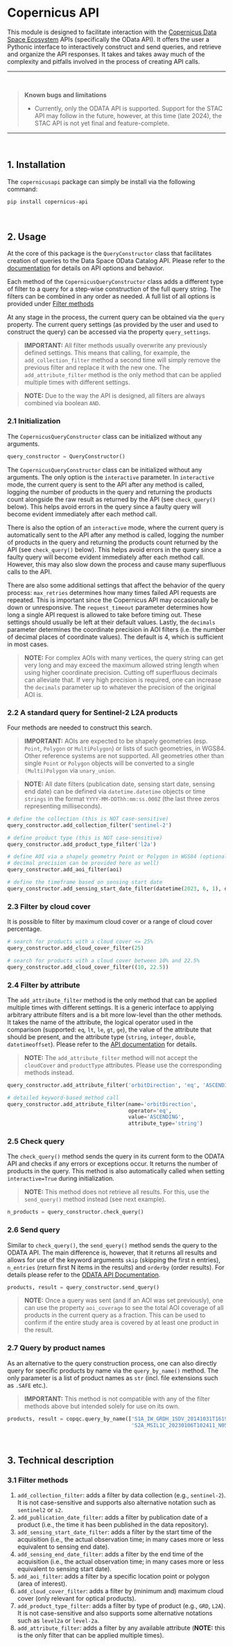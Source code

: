 
# Copernicus API

This module is designed to facilitate interaction with the [Copernicus Data Space Ecosystem](https://dataspace.copernicus.eu/)
APIs (specifically the OData API). It offers the user a Pythonic interface to
interactively construct and send queries, and retrieve and organize the API responses.
It takes and takes away much of the complexity and pitfalls involved in the process
of creating API calls.

---

<br>

> **Known bugs and limitations**<br>
>
> * Currently, only the ODATA API is supported. Support for the STAC API may follow
in the future, however, at this time (late 2024), the STAC API is not yet final and
feature-complete.

---

<br>

## 1. Installation

The `copernicusapi` package can simply be install via the following command:

```Bash
pip install copernicus-api
```

<br>

## 2. Usage

At the core of this package is the `QueryConstructor` class that facilitates creation
of queries to the Data Space OData Catalog API. Please refer to the 
[documentation](https://documentation.dataspace.copernicus.eu/APIs/OData.html)
for details on API options and behavior.

Each method of the `CopernicusQueryConstructor` class adds a different type of filter
to a query for a step-wise construction of the full query string. The filters can
be combined in any order as needed. A full list of all options is provided under
[Filter methods](#31-filter-methods)

At any stage in the process, the current query can be obtained via the `query`
property. The current query settings (as provided by the user and used to construct
the query) can be accessed via the property `query_settings`.

>**IMPORTANT:** All filter methods usually overwrite any previously defined settings.
This means that calling, for example, the `add_collection_filter` method a second
time will simply remove the previous filter and replace it with the new one. The
`add_attribute_filter` method is the only method that can be applied multiple
times with different settings.

>**NOTE:** Due to the way the API is designed, all filters are always combined
via boolean `AND`.


### 2.1 Initialization

The `CopernicusQueryConstructor` class can be initialized without any arguments.

```Python
query_constructor = QueryConstructor()
```

The `CopernicusQueryConstructor` class can be initialized without any arguments.
The only option is the `interactive` parameter. In `interactive` mode, the current
query is sent to the API after any method is called, logging the number of products
in the query and returning the products count alongside the raw result as returned
by the API (see `check_query()` below). This helps avoid errors in the query since
a faulty query will become evident immediately after each method call.

There is also the option of an `interactive` mode, where the current query is automatically
sent to the API after any method is called, logging the number of products in the
query and returning the products count returned by the API (see `check_query()` below).
This helps avoid errors in the query since a faulty query will become evident
immediately after each method call. However, this may also slow down the process
and cause many superfluous calls to the API.

There are also some additional settings that affect the behavior of the query process:
`max_retries` determines how many times failed API requests are repeated. This is
important since the Copernicus API may occasionally be down or unresponsive.
The `request_timeout` parameter determines how long a single API request is allowed
to take before timing out. These settings should usually be left at their default values.
Lastly, the `decimals` parameter determines the coordinate precision in AOI filters
(i.e. the number of decimal places of coordinate values). The default is 4, which
is sufficient in most cases.

>**NOTE:** For complex AOIs with many vertices, the query string can get very long
and may exceed the maximum allowed string length when using higher coordinate
precision. Cutting off superfluous decimals can alleviate that. If very high precision
is required, one can increase the `decimals` parameter up to whatever the precision
of the original AOI is.

### 2.2 A standard query for Sentinel-2 L2A products

Four methods are needed to construct this search.

>**IMPORTANT:** AOIs are expected to be shapely geometries (esp. `Point`, `Polygon` or
`MultiPolygon`) or lists of such geometries, in WGS84. Other reference systems are
not supported. All geometries other than single `Point` or `Polygon` objects
will be converted to a single `(Multi)Polygon` via `unary_union`.

>**NOTE:** All date filters (publication date, sensing start date, sensing end date)
can be defined via `datetime.datetime` objects or time `strings` in the format
`YYYY-MM-DDThh:mm:ss.000Z` (the last three zeros representing milliseconds).

```Python
# define the collection (this is NOT case-sensitive)
query_constructor.add_collection_filter('sentinel-2')

# define product type (this is NOT case-sensitive)
query_constructor.add_product_type_filter('l2a')

# define AOI via a shapely geometry Point or Polygon in WGS84 (optionally, 
# decimal precision can be provided here as well)
query_constructor.add_aoi_filter(aoi)

# define the timeframe based on sensing start date
query_constructor.add_sensing_start_date_filter(datetime(2023, 6, 1), datetime(2023, 9, 1))
```

### 2.3 Filter by cloud cover

It is possible to filter by maximum cloud cover or a range of cloud cover percentage.

```Python
# search for products with a cloud cover <= 25%
query_constructor.add_cloud_cover_filter(25)

# search for products with a cloud cover between 10% and 22.5%
query_constructor.add_cloud_cover_filter((10, 22.5))
```

### 2.4 Filter by attribute

The `add_attribute_filter` method is the only method that can be applied multiple
times with different settings. It is a generic interface to applying arbitrary
attribute filters and is a bit more low-level than the other methods. It takes
the name of the attribute, the logical operator used in the comparison (supported:
`eq`, `lt`, `le`, `gt`, `ge`), the value of the attribute that should be present,
and the attribute type (`string`, `integer`, `double`, `datetimeoffset`).
Please refer to the [API documentation](https://documentation.dataspace.copernicus.eu/APIs/OData.html#query-by-attributes)
for details.

>**NOTE:** The `add_attribute_filter` method will not accept the `cloudCover` and
`productType` attributes. Please use the corresponding methods instead.

```Python
query_constructor.add_attribute_filter('orbitDirection', 'eq', 'ASCENDING', 'string')

# detailed keyword-based method call
query_constructor.add_attribute_filter(name='orbitDirection', 
                                       operator='eq',
                                       value='ASCENDING',
                                       attribute_type='string')
```

### 2.5 Check query

The `check_query()` method sends the query in its current form to the ODATA API and
checks if any errors or exceptions occur. It returns the number of products in the
query. This method is also automatically called when setting `interactive=True`
during initialization.

>**NOTE:** This method does not retrieve all results. For this, use the `send_query()`
method instead (see next example).

```Python
n_products = query_constructor.check_query()
```

### 2.6 Send query

Similar to `check_query()`, the `send_query()` method sends the query to the ODATA API.
The main difference is, however, that it returns all results and allows for use of
the keyword arguments `skip` (skipping the first n entries), `n_entries` (return first
N items in the results) and `orderby` (order results). For details please refer to
the [ODATA API Documentation](https://documentation.dataspace.copernicus.eu/APIs/OData.html#skip-option).

```Python
products, result = query_constructor.send_query()
```

>**NOTE:** Once a query was sent (and if an AOI was set previously), one can use
the property `aoi_coverage` to see the total AOI coverage of all products in the
current query as a fraction. This can be used to confirm if the entire study area
is covered by at least one product in the result.

### 2.7 Query by product names

As an alternative to the query construction process, one can also directly query
for specific products by name via the `query_by_name()` method. The only parameter
is a list of product names as `str` (incl. file extensions such as `.SAFE` etc.).

>**IMPORTANT:** This method is not compatible with any of the filter methods above
but intended solely for use on its own.

```Python
products, result = copqc.query_by_name(['S1A_IW_GRDH_1SDV_20141031T161924_20141031T161949_003076_003856_634E.SAFE',
                                        'S2A_MSIL1C_20230106T102411_N0509_R065_T32UNU_20230106T122023.SAFE'])
```

<br>

## 3. Technical description

### 3.1 Filter methods

1. `add_collection_filter`: adds a filter by data collection (e.g., `sentinel-2`).
It is not case-sensitive and supports also alternative notation such as `sentinel2`
or `s2`.
2. `add_publication_date_filter`: adds a filter by publication date of a product (i.e.,
the time it has been published in the data repository).
3. `add_sensing_start_date_filter`: adds a filter by the start time of the acquisition
(i.e., the actual observation time; in many cases more or less equivalent to
sensing end date).
4. `add_sensing_end_date_filter`: adds a filter by the end time of the acquisition
(i.e., the actual observation time; in many cases more or less equivalent to
sensing start date).
5. `add_aoi_filter`: adds a filter by a specific location point or polygon (area
of interest).
6. `add_cloud_cover_filter`: adds a filter by (minimum and) maximum cloud cover (only
relevant for optical products).
7. `add_product_type_filter`: adds a filter by type of product (e.g., `GRD`, `L2A`).
It is not case-sensitive and also supports some alternative notations such as `level2a`
or `level-2a`.
8. `add_attribute_filter`: adds a filter by any available attribute (**NOTE:**
this is the only filter that can be applied multiple times).
